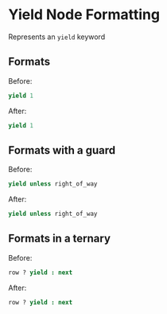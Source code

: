<!-- BEGIN_AUTOGENERATED -->

# Yield Node Formatting

Represents an `yield` keyword

<!-- END_AUTOGENERATED -->

## Formats

Before:

```ruby
yield 1
```

After:

```ruby
yield 1
```

## Formats with a guard

Before:

```ruby
yield unless right_of_way
```

After:

```ruby
yield unless right_of_way
```

## Formats in a ternary

Before:

```ruby
row ? yield : next
```

After:

```ruby
row ? yield : next
```
